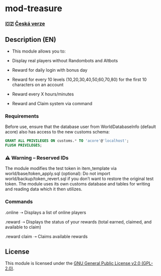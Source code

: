 # mod-treasure  

### 🇨🇿 [Česká verze](README_CS.md)

## Description (EN)
- This module allows you to:

- Display real players without Randombots and Altbots

- Reward for daily login with bonus day

- Reward for every 10 levels (10,20,30,40,50,60,70,80) for the first 10 characters on an account

- Reward every X hours/minutes

- Reward and Claim system via command

### Requirements
Before use, ensure that the database user from WorldDatabaseInfo (default acore) also has access to the new customs schema:

```sql
GRANT ALL PRIVILEGES ON customs.* TO 'acore'@'localhost';
FLUSH PRIVILEGES;
```

### ⚠️ Warning – Reserved IDs
The module modifies the test token in item_template via world/base/token_apply.sql (optional):
Do not import world/backup/token_revert.sql if you don’t want to restore the original test token.
The module uses its own customs database and tables for writing and reading data which it then utilizes.

### Commands
.online
➝ Displays a list of online players

.reward
➝ Displays the status of your rewards (total earned, claimed, and available to claim)

.reward claim
➝ Claims available rewards

## License
This module is licensed under the [GNU General Public License v2.0 (GPL-2.0)](LICENSE).